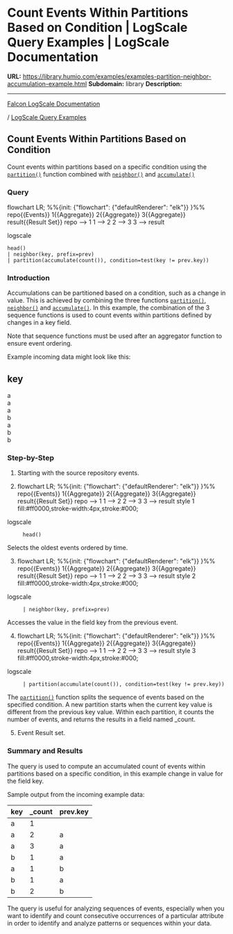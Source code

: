 # Count Events Within Partitions Based on Condition | LogScale Query Examples | LogScale Documentation

**URL:** https://library.humio.com/examples/examples-partition-neighbor-accumulation-example.html
**Subdomain:** library
**Description:** 

---

[Falcon LogScale Documentation](https://library.humio.com)

/ [LogScale Query Examples](examples.html)

## Count Events Within Partitions Based on Condition

Count events within partitions based on a specific condition using the [`partition()`](https://library.humio.com/data-analysis/functions-partition.html) function combined with [`neighbor()`](https://library.humio.com/data-analysis/functions-neighbor.html) and [`accumulate()`](https://library.humio.com/data-analysis/functions-accumulate.html)

### Query

flowchart LR; %%{init: {"flowchart": {"defaultRenderer": "elk"}} }%% repo{{Events}} 1{{Aggregate}} 2{{Aggregate}} 3{{Aggregate}} result{{Result Set}} repo --> 1 1 --> 2 2 --> 3 3 --> result

logscale
    
    
    head()
    | neighbor(key, prefix=prev)
    | partition(accumulate(count()), condition=test(key != prev.key))

### Introduction

Accumulations can be partitioned based on a condition, such as a change in value. This is achieved by combining the three functions [`partition()`](https://library.humio.com/data-analysis/functions-partition.html), [`neighbor()`](https://library.humio.com/data-analysis/functions-neighbor.html) and [`accumulate()`](https://library.humio.com/data-analysis/functions-accumulate.html). In this example, the combination of the 3 sequence functions is used to count events within partitions defined by changes in a key field. 

Note that sequence functions must be used after an aggregator function to ensure event ordering. 

Example incoming data might look like this: 

key  
---  
a  
a  
a  
b  
a  
b  
b  
  
### Step-by-Step

  1. Starting with the source repository events.

  2. flowchart LR; %%{init: {"flowchart": {"defaultRenderer": "elk"}} }%% repo{{Events}} 1{{Aggregate}} 2{{Aggregate}} 3{{Aggregate}} result{{Result Set}} repo --> 1 1 --> 2 2 --> 3 3 --> result style 1 fill:#ff0000,stroke-width:4px,stroke:#000;

logscale
         
         head()

Selects the oldest events ordered by time. 

  3. flowchart LR; %%{init: {"flowchart": {"defaultRenderer": "elk"}} }%% repo{{Events}} 1{{Aggregate}} 2{{Aggregate}} 3{{Aggregate}} result{{Result Set}} repo --> 1 1 --> 2 2 --> 3 3 --> result style 2 fill:#ff0000,stroke-width:4px,stroke:#000;

logscale
         
         | neighbor(key, prefix=prev)

Accesses the value in the field key from the previous event. 

  4. flowchart LR; %%{init: {"flowchart": {"defaultRenderer": "elk"}} }%% repo{{Events}} 1{{Aggregate}} 2{{Aggregate}} 3{{Aggregate}} result{{Result Set}} repo --> 1 1 --> 2 2 --> 3 3 --> result style 3 fill:#ff0000,stroke-width:4px,stroke:#000;

logscale
         
         | partition(accumulate(count()), condition=test(key != prev.key))

The [`partition()`](https://library.humio.com/data-analysis/functions-partition.html) function splits the sequence of events based on the specified condition. A new partition starts when the current key value is different from the previous key value. Within each partition, it counts the number of events, and returns the results in a field named _count. 

  5. Event Result set.




### Summary and Results

The query is used to compute an accumulated count of events within partitions based on a specific condition, in this example change in value for the field key. 

Sample output from the incoming example data: 

key| _count| prev.key  
---|---|---  
a| 1| <no value>  
a| 2| a  
a| 3| a  
b| 1| a  
a| 1| b  
b| 1| a  
b| 2| b  
  
The query is useful for analyzing sequences of events, especially when you want to identify and count consecutive occurrences of a particular attribute in order to identify and analyze patterns or sequences within your data.
